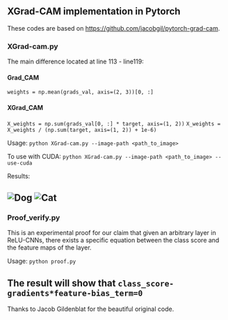 ## XGrad-CAM implementation in Pytorch ##

These codes are based on https://github.com/jacobgil/pytorch-grad-cam.

### XGrad-cam.py ### 
The main difference located at line 113 - line119:
####  Grad_CAM  ####
`weights = np.mean(grads_val, axis=(2, 3))[0, :]`
####  XGrad_CAM  ####
`X_weights = np.sum(grads_val[0, :] * target, axis=(1, 2))`
`X_weights = X_weights / (np.sum(target, axis=(1, 2)) + 1e-6)`

Usage: `python XGrad-cam.py --image-path <path_to_image>`

To use with CUDA:
`python XGrad-cam.py --image-path <path_to_image> --use-cuda`

Results:

![Dog](https://github.com/jacobgil/pytorch-grad-cam/blob/master/examples/dog.jpg?raw=true) ![Cat](https://github.com/jacobgil/pytorch-grad-cam/blob/master/examples/cat.jpg?raw=true)
----------

### Proof_verify.py ### 
This is an experimental proof for our claim that given an arbitrary layer in ReLU-CNNs, there
exists a specific equation between the class score and the feature maps of the layer.

Usage: `python proof.py`

The result will show that `class_score-gradients*feature-bias_term=0`
----------

Thanks to Jacob Gildenblat for the beautiful original code.
